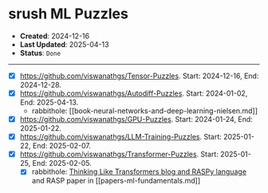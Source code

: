 # srush ML Puzzles

- **Created**: 2024-12-16
- **Last Updated**: 2025-04-13
- **Status**: `Done`

---

- [X] <https://github.com/viswanathgs/Tensor-Puzzles>. Start: 2024-12-16, End: 2024-12-28.
- [X] <https://github.com/viswanathgs/Autodiff-Puzzles>. Start: 2024-01-02, End: 2025-04-13.
  - rabbithole: [[book-neural-networks-and-deep-learning-nielsen.md]]
- [X] <https://github.com/viswanathgs/GPU-Puzzles>. Start: 2024-01-24, End: 2025-01-22.
- [X] <https://github.com/viswanathgs/LLM-Training-Puzzles>. Start: 2025-01-22, End: 2025-02-07.
- [X] <https://github.com/viswanathgs/Transformer-Puzzles>. Start: 2025-01-25, End: 2025-02-05.
  - [X] rabbithole: [Thinking Like Transformers blog and RASPy language](https://srush.github.io/raspy/) and RASP paper in [[papers-ml-fundamentals.md]]
